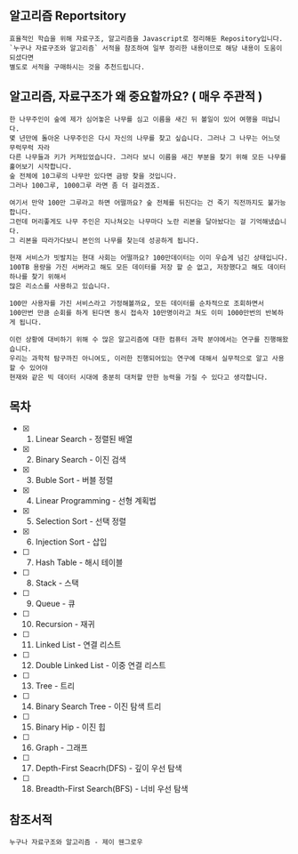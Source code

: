 ## 알고리즘 Reportsitory
    효율적인 학습을 위해 자료구조, 알고리즘을 Javascript로 정리해둔 Repository입니다.
    `누구나 자료구조와 알고리즘` 서적을 참조하여 일부 정리한 내용이므로 해당 내용이 도움이 되셨다면
    별도로 서적을 구매하시는 것을 추천드립니다.

## 알고리즘, 자료구조가 왜 중요할까요? ( 매우 주관적 )

    한 나무주인이 숲에 제가 심어놓은 나무를 심고 이름을 새긴 뒤 볼일이 있어 여행을 떠납니다.  
    몇 년만에 돌아온 나무주인은 다시 자신의 나무를 찾고 싶습니다. 그러나 그 나무는 어느덧 무럭무럭 자라  
    다른 나무들과 키가 커져있었습니다. 그러다 보니 이름을 새긴 부분을 찾기 위해 모든 나무를 훑어보기 시작합니다.  
    숲 전체에 10그루의 나무만 있다면 금방 찾을 것입니다.  
    그러나 100그루, 1000그루 라면 좀 더 걸리겠죠. 

    여기서 만약 100만 그루라고 하면 어떨까요? 숲 전체를 뒤진다는 건 죽기 직전까지도 불가능합니다.  
    그런데 머리좋게도 나무 주인은 지나쳐오는 나무마다 노란 리본을 달아놨다는 걸 기억해냈습니다.  
    그 리본을 따라가다보니 본인의 나무를 찾는데 성공하게 됩니다.  

    현재 서비스가 빗발치는 현대 사회는 어떨까요? 100만데이터는 이미 우습게 넘긴 상태입니다.  
    100TB 용량을 가진 서버라고 해도 모든 데이터를 저장 할 순 없고, 저장했다고 해도 데이터 하나를 찾기 위해서  
    많은 리소스를 사용하고 있습니다.

    100만 사용자를 가진 서비스라고 가정해볼까요, 모든 데이터를 순차적으로 조회하면서
    100만번 만큼 순회를 하게 된다면 동시 접속자 10만명이라고 쳐도 이미 1000만번의 반복하게 됩니다.  

    이런 상황에 대비하기 위해 수 많은 알고리즘에 대한 컴퓨터 과학 분야에서는 연구를 진행해왔습니다.
    우리는 과학적 탐구까진 아니여도, 이러한 진행되어있는 연구에 대해서 실무적으로 알고 사용 할 수 있어야  
    현재와 같은 빅 데이터 시대에 충분히 대처할 만한 능력을 가질 수 있다고 생각합니다.

## 목차
- [x] 1. Linear Search - 정렬된 배열
- [x] 2. Binary Search - 이진 검색
- [x] 3. Buble Sort - 버블 정렬
- [x] 4. Linear Programming - 선형 계획법
- [x] 5. Selection Sort - 선택 정렬
- [x] 6. Injection Sort - 삽입 
- [ ] 7. Hash Table - 해시 테이블
- [ ] 8. Stack - 스택
- [ ] 9. Queue - 큐
- [ ] 10. Recursion - 재귀
- [ ] 11. Linked List - 연결 리스트
- [ ] 12. Double Linked List - 이중 연결 리스트
- [ ] 13. Tree - 트리
- [ ] 14. Binary Search Tree - 이진 탐색 트리
- [ ] 15. Binary Hip - 이진 힙
- [ ] 16. Graph - 그래프
- [ ] 17. Depth-First Seacrh(DFS) - 깊이 우선 탐색
- [ ] 18. Breadth-First Search(BFS) - 너비 우선 탐색


## 참조서적
    누구나 자료구조와 알고리즘 - 제이 웬그로우
